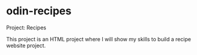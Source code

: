 # odin-recipes
Project: Recipes

This project is an HTML project where I will show my skills to build a recipe website project.